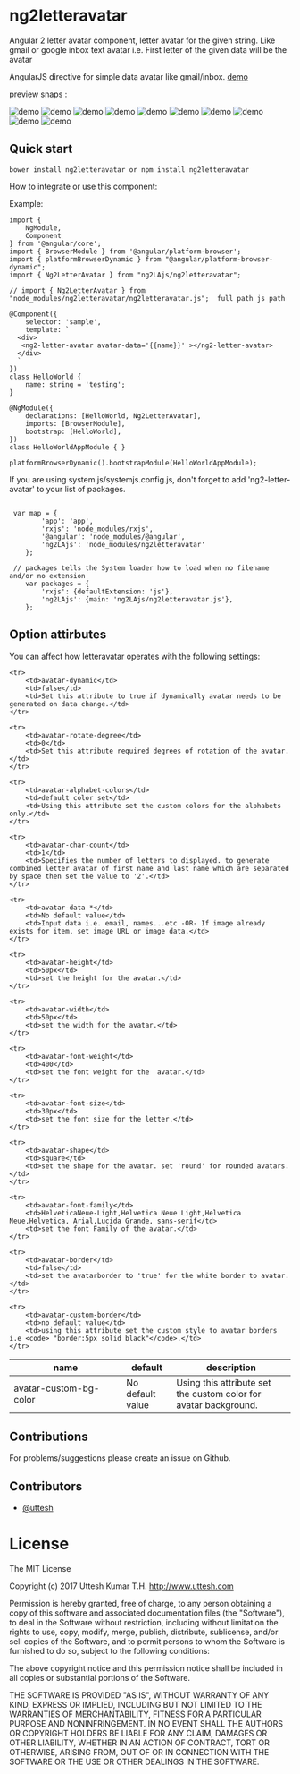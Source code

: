 # ng2letteravatar
Angular 2 letter avatar component, letter avatar for the given string. Like gmail or google inbox text avatar i.e. First letter of the given data will be the avatar

AngularJS directive for simple data avatar like gmail/inbox. 
<a href="http://uttesh.github.io/ng2letteravatar/">demo</a>

 preview snaps :
 
![demo](https://raw.github.com/uttesh/ngletteravatar/master/demo/demo1.png)
![demo](https://raw.github.com/uttesh/ngletteravatar/master/demo/demo2.png)
![demo](https://raw.github.com/uttesh/ngletteravatar/master/demo/numbers.png)
![demo](https://raw.github.com/uttesh/ngletteravatar/master/demo/special_charaters.png)
![demo](https://raw.github.com/uttesh/ngletteravatar/master/demo/chinese.png)
![demo](https://raw.github.com/uttesh/ngletteravatar/master/demo/kannada.png)
![demo](https://raw.github.com/uttesh/ngletteravatar/master/demo/round_shape_digit_special.png)
![demo](https://raw.github.com/uttesh/ngletteravatar/master/demo/round_chinese_kannada.png)
![demo](https://raw.github.com/uttesh/ngletteravatar/master/demo/avatar_border1.png)
![demo](https://raw.github.com/uttesh/ngletteravatar/master/demo/avatar_border2.png)

## Quick start

```
bower install ng2letteravatar or npm install ng2letteravatar
```
How to integrate or use this component:

Example:

```
import {
    NgModule,
    Component
} from '@angular/core';
import { BrowserModule } from '@angular/platform-browser';
import { platformBrowserDynamic } from "@angular/platform-browser-dynamic";
import { Ng2LetterAvatar } from "ng2LAjs/ng2letteravatar";

// import { Ng2LetterAvatar } from "node_modules/ng2letteravatar/ng2letteravatar.js";  full path js path

@Component({
    selector: 'sample',
    template: `
  <div> 
   <ng2-letter-avatar avatar-data='{{name}}' ></ng2-letter-avatar>
  </div>
  `
})
class HelloWorld {
    name: string = 'testing';
}

@NgModule({
    declarations: [HelloWorld, Ng2LetterAvatar],
    imports: [BrowserModule],
    bootstrap: [HelloWorld],
})
class HelloWorldAppModule { }

platformBrowserDynamic().bootstrapModule(HelloWorldAppModule);

```

If you are using system.js/systemjs.config.js, don't forget to add 'ng2-letter-avatar' to your list of packages.

```

 var map = {
        'app': 'app',
        'rxjs': 'node_modules/rxjs',
        '@angular': 'node_modules/@angular',
        'ng2LAjs': 'node_modules/ng2letteravatar'
    };
	
 // packages tells the System loader how to load when no filename and/or no extension
    var packages = {
        'rxjs': {defaultExtension: 'js'},
        'ng2LAjs': {main: 'ng2LAjs/ng2letteravatar.js'},
    };
```

## Option attirbutes

You can affect how letteravatar operates with the following settings:

<table>
    <thead>
    <th style="width:40%;">name</th>
    <th>default</th>
    <th>description</th>
</thead>

<tbody>
    <tr>
        <td>avatar-custom-bg-color</td>
        <td>No default value</td>
        <td>Using this attribute set the custom color for avatar background.</td>
    </tr>

    <tr>
        <td>avatar-dynamic</td>
        <td>false</td>
        <td>Set this attribute to true if dynamically avatar needs to be generated on data change.</td>
    </tr>

    <tr>
        <td>avatar-rotate-degree</td>
        <td>0</td>
        <td>Set this attribute required degrees of rotation of the avatar.</td>
    </tr>

    <tr>
        <td>avatar-alphabet-colors</td>
        <td>default color set</td>
        <td>Using this attribute set the custom colors for the alphabets only.</td>
    </tr>

    <tr>
        <td>avatar-char-count</td>
        <td>1</td>
        <td>Specifies the number of letters to displayed. to generate combined letter avatar of first name and last name which are separated by space then set the value to '2'.</td>
    </tr>

    <tr>
        <td>avatar-data *</td>
        <td>No default value</td>
        <td>Input data i.e. email, names...etc -OR- If image already exists for item, set image URL or image data.</td>
    </tr>

    <tr>
        <td>avatar-height</td>
        <td>50px</td>
        <td>set the height for the avatar.</td>
    </tr>

    <tr>
        <td>avatar-width</td>
        <td>50px</td>
        <td>set the width for the avatar.</td>
    </tr>

    <tr>
        <td>avatar-font-weight</td>
        <td>400</td>
        <td>set the font weight for the  avatar.</td>
    </tr>

    <tr>
        <td>avatar-font-size</td>
        <td>30px</td>
        <td>set the font size for the letter.</td>
    </tr>

    <tr>
        <td>avatar-shape</td>
        <td>square</td>
        <td>set the shape for the avatar. set 'round' for rounded avatars.</td>
    </tr>

    <tr>
        <td>avatar-font-family</td>
        <td>HelveticaNeue-Light,Helvetica Neue Light,Helvetica Neue,Helvetica, Arial,Lucida Grande, sans-serif</td>
        <td>set the font Family of the avatar.</td>
    </tr>

    <tr>
        <td>avatar-border</td>
        <td>false</td>
        <td>set the avatarborder to 'true' for the white border to avatar.</td>
    </tr>

    <tr>
        <td>avatar-custom-border</td>
        <td>no default value</td>
        <td>using this attribute set the custom style to avatar borders i.e <code> "border:5px solid black"</code>.</td>
    </tr>
</tbody>
</table>

## Contributions

For problems/suggestions please create an issue on Github.

## Contributors

* [@uttesh](https://twitter.com/uttesh)

# License

The MIT License

Copyright (c) 2017 Uttesh Kumar T.H. http://www.uttesh.com

Permission is hereby granted, free of charge, to any person obtaining a copy of this software and associated documentation files (the "Software"), to deal in the Software without restriction, including without limitation the rights to use, copy, modify, merge, publish, distribute, sublicense, and/or sell copies of the Software, and to permit persons to whom the Software is furnished to do so, subject to the following conditions:

The above copyright notice and this permission notice shall be included in all copies or substantial portions of the Software.

THE SOFTWARE IS PROVIDED "AS IS", WITHOUT WARRANTY OF ANY KIND, EXPRESS OR IMPLIED, INCLUDING BUT NOT LIMITED TO THE WARRANTIES OF MERCHANTABILITY, FITNESS FOR A PARTICULAR PURPOSE AND NONINFRINGEMENT. IN NO EVENT SHALL THE AUTHORS OR COPYRIGHT HOLDERS BE LIABLE FOR ANY CLAIM, DAMAGES OR OTHER LIABILITY, WHETHER IN AN ACTION OF CONTRACT, TORT OR OTHERWISE, ARISING FROM, OUT OF OR IN CONNECTION WITH THE SOFTWARE OR THE USE OR OTHER DEALINGS IN THE SOFTWARE.


